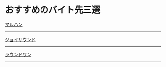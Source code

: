 # おすすめのバイト先三選


[マルハン](./maruhan.md)

***

[ジョイサウンド](./joysound.md)

***

[ラウンドワン](./raoundone.md)

***
